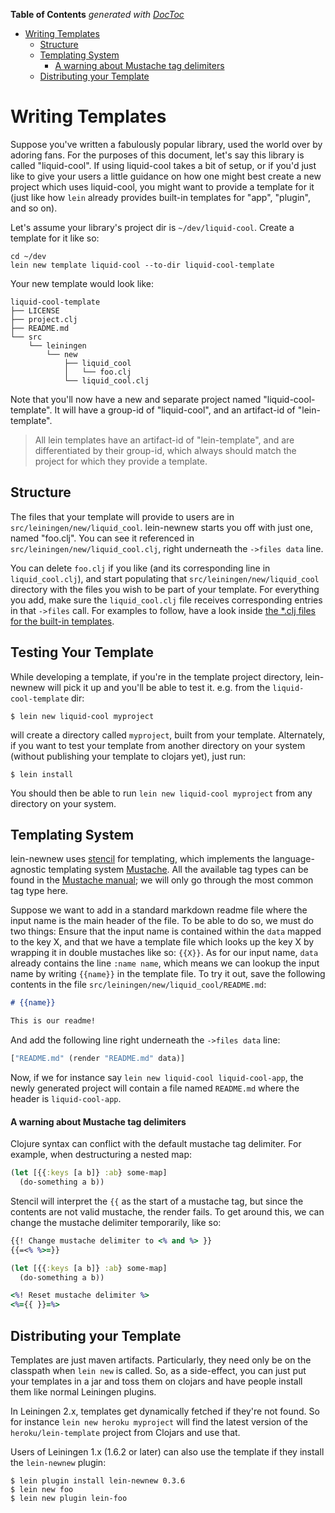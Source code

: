 <!-- START doctoc generated TOC please keep comment here to allow auto update -->
<!-- DON'T EDIT THIS SECTION, INSTEAD RE-RUN doctoc TO UPDATE -->
**Table of Contents**  *generated with [DocToc](https://github.com/thlorenz/doctoc)*

- [Writing Templates](#writing-templates)
  - [Structure](#structure)
  - [Templating System](#templating-system)
      - [A warning about Mustache tag delimiters](#a-warning-about-mustache-tag-delimiters)
  - [Distributing your Template](#distributing-your-template)

<!-- END doctoc generated TOC please keep comment here to allow auto update -->

# Writing Templates

Suppose you've written a fabulously popular library, used the world
over by adoring fans. For the purposes of this document, let's say
this library is called "liquid-cool". If using liquid-cool takes a bit
of setup, or if you'd just like to give your users a little guidance
on how one might best create a new project which uses liquid-cool, you
might want to provide a template for it (just like how `lein` already
provides built-in templates for "app", "plugin", and so on).

Let's assume your library's project dir is `~/dev/liquid-cool`. Create
a template for it like so:

    cd ~/dev
    lein new template liquid-cool --to-dir liquid-cool-template

Your new template would look like:

    liquid-cool-template
    ├── LICENSE
    ├── project.clj
    ├── README.md
    └── src
        └── leiningen
            └── new
                ├── liquid_cool
                │   └── foo.clj
                └── liquid_cool.clj

Note that you'll now have a new and separate project named
"liquid-cool-template". It will have a group-id of "liquid-cool", and
an artifact-id of "lein-template".

> All lein templates have an artifact-id of "lein-template", and are
> differentiated by their group-id, which always should match the
> project for which they provide a template.

## Structure

The files that your template will provide to users are in
`src/leiningen/new/liquid_cool`. lein-newnew starts you off with just
one, named "foo.clj". You can see it referenced in
`src/leiningen/new/liquid_cool.clj`, right underneath the
`->files data` line.

You can delete `foo.clj` if you like (and its corresponding line in
`liquid_cool.clj`), and start populating that
`src/leiningen/new/liquid_cool` directory with the files you wish to be
part of your template. For everything you add, make sure the
`liquid_cool.clj` file receives corresponding entries in that `->files`
call. For examples to follow, have a look inside [the \*.clj files for
the built-in
templates](https://github.com/technomancy/leiningen/tree/stable/resources/leiningen/new).

## Testing Your Template

While developing a template, if you're in the template project directory, 
lein-newnew will pick it up and you'll be able to test it.  e.g. from the
`liquid-cool-template` dir:

    $ lein new liquid-cool myproject

will create a directory called `myproject`, built from your template.
Alternately, if you want to test your template from another directory on
your system (without publishing your template to clojars yet), just run:

    $ lein install

You should then be able to run `lein new liquid-cool myproject` from any
directory on your system.

## Templating System

lein-newnew uses [stencil][] for templating, which implements the
language-agnostic templating system [Mustache][]. All the available tag types
can be found in the [Mustache manual][mustache-manual]; we will only go through
the most common tag type here.

Suppose we want to add in a standard markdown readme file where the input name
is the main header of the file. To be able to do so, we must do two things:
Ensure that the input name is contained within the `data` mapped to the key X,
and that we have a template file which looks up the key X by wrapping it in
double mustaches like so: `{{X}}`. As for our input name, `data` already
contains the line `:name name`, which means we can lookup the input name by
writing `{{name}}` in the template file. To try it out, save the following
contents in the file `src/leiningen/new/liquid_cool/README.md`:

```markdown
# {{name}}

This is our readme!
```

And add the following line right underneath the `->files data` line:

```clj
["README.md" (render "README.md" data)]
```

Now, if we for instance say `lein new liquid-cool liquid-cool-app`, the newly
generated project will contain a file named `README.md` where the header is
`liquid-cool-app`.

[stencil]: https://github.com/davidsantiago/stencil
[Mustache]: https://mustache.github.io/
[mustache-manual]: https://mustache.github.io/mustache.5.html

#### A warning about Mustache tag delimiters
Clojure syntax can conflict with the default mustache tag delimiter. For 
example, when destructuring a nested map:

```clj
(let [{{:keys [a b]} :ab} some-map]
  (do-something a b))
```

Stencil will interpret the `{{` as the start of a mustache tag, but since the
contents are not valid mustache, the render fails. To get around this, we can 
change the mustache delimiter temporarily, like so:

```clj
{{! Change mustache delimiter to <% and %> }}
{{=<% %>=}}

(let [{{:keys [a b]} :ab} some-map]
  (do-something a b))

<%! Reset mustache delimiter %>
<%={{ }}=%>
```

## Distributing your Template

Templates are just maven artifacts. Particularly, they need only be on
the classpath when `lein new` is called. So, as a side-effect, you
can just put your templates in a jar and toss them on clojars and have
people install them like normal Leiningen plugins.

In Leiningen 2.x, templates get dynamically fetched if they're not
found. So for instance `lein new heroku myproject` will find the
latest version of the `heroku/lein-template` project from Clojars and
use that.

Users of Leiningen 1.x (1.6.2 or later) can also use the template if
they install the `lein-newnew` plugin:

    $ lein plugin install lein-newnew 0.3.6
    $ lein new foo
    $ lein new plugin lein-foo
